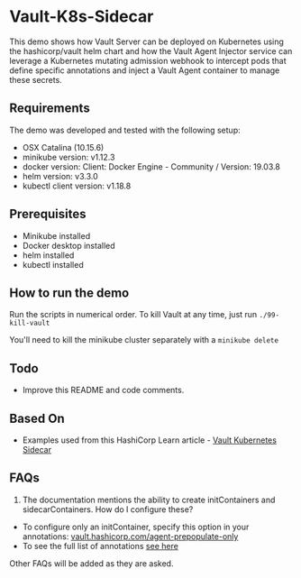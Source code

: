 # Vault-K8s-Sidecar
This demo shows how Vault Server can be deployed on Kubernetes using the hashicorp/vault helm chart and how the Vault Agent Injector service can leverage a Kubernetes mutating admission webhook to intercept pods that define specific annotations and inject a Vault Agent container to manage these secrets.


## Requirements

The demo was developed and tested with the following setup:
- OSX Catalina (10.15.6)
- minikube version: v1.12.3
- docker version: Client: Docker Engine - Community / Version: 19.03.8
- helm version: v3.3.0
- kubectl client version: v1.18.8

## Prerequisites
- Minikube installed
- Docker desktop installed
- helm installed
- kubectl installed

## How to run the demo

Run the scripts in numerical order. To kill Vault at any time, just run `./99-kill-vault`

You'll need to kill the minikube cluster separately with a `minikube delete`

## Todo
- Improve this README and code comments.

## Based On
- Examples used from this HashiCorp Learn article - [Vault Kubernetes Sidecar](https://learn.hashicorp.com/tutorials/vault/kubernetes-sidecar)

## FAQs

1. The documentation mentions the ability to create initContainers and sidecarContainers. How do I configure these?
  - To configure only an initContainer, specify this option in your annotations: [vault.hashicorp.com/agent-prepopulate-only](https://www.vaultproject.io/docs/platform/k8s/injector/annotations#vault-hashicorp-com-agent-pre-populate-only)
  - To see the full list of annotations [see here](https://www.vaultproject.io/docs/platform/k8s/injector/annotations)

Other FAQs will be added as they are asked.
